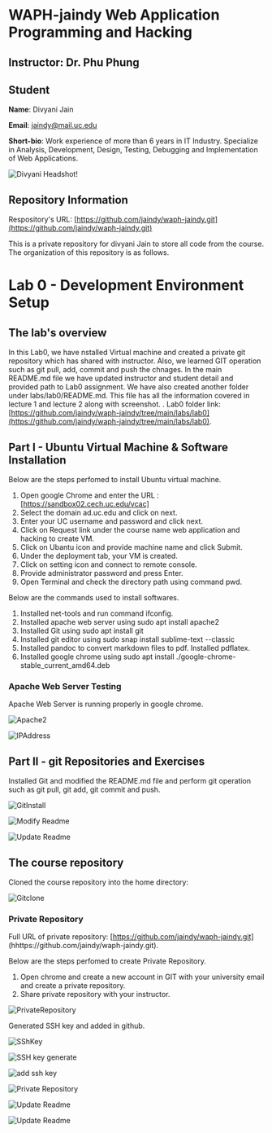# WAPH-jaindy Web Application Programming and Hacking

## Instructor: Dr. Phu Phung

## Student

**Name**: Divyani Jain

**Email**: jaindy@mail.uc.edu

**Short-bio**: Work experience of more than 6 years in IT Industry. Specialize in Analysis, Development, Design, Testing, Debugging and Implementation of Web Applications. 

![Divyani Headshot!](/Images/Divyani_Jain.jpg)

## Repository Information

Respository's URL: [https://github.com/jaindy/waph-jaindy.git](https://github.com/jaindy/waph-jaindy.git)

This is a private repository for divyani Jain to store all code from the course. The organization of this repository is as follows.

# Lab 0 - Development Environment Setup 

## The lab's overview

In this Lab0, we have nstalled Virtual machine and created a private git repository which has shared with instructor. Also, we learned GIT operation such as git pull, add, commit and push the chnages. In the main README.md file we have updated instructor and student detail and provided path to Lab0 assignment. We have also created another folder under labs/lab0/README.md. This file has all the information covered in lecture 1 and lecture 2 along with screenshot. 
.
Lab0 folder link: [https://github.com/jaindy/waph-jaindy/tree/main/labs/lab0](https://github.com/jaindy/waph-jaindy/tree/main/labs/lab0).

## Part I - Ubuntu Virtual Machine & Software Installation

Below are the steps perfomed to install Ubuntu virtual machine.

1. Open google Chrome and enter the URL : [https://sandbox02.cech.uc.edu/vcac]
2. Select the domain ad.uc.edu and click on next.
3. Enter your UC username and password and click next.
4. Click on Request link under the course name web application and hacking to create VM.
5. Click on Ubantu icon and provide machine name and click Submit.
6. Under the deployment tab, your VM is created.
7. Click on setting icon and connect to remote console.
8. Provide administrator password and press Enter.
9. Open Terminal and check the directory path using command pwd.

Below are the commands used to install softwares.

1. Installed net-tools and run command ifconfig.
2. Installed apache web server using sudo apt install apache2
3. Installed Git using sudo apt install git
4. Installed git editor using sudo snap install sublime-text --classic
5. Installed pandoc to convert markdown files to pdf. Installed pdflatex.
6. Installed google chrome using sudo apt install ./google-chrome-stable_current_amd64.deb

### Apache Web Server Testing

Apache Web Server is running properly in google chrome.

![Apache2](/Images/Apache2.png)

![IPAddress](/Images/IPaddress.png)


## Part II - git Repositories and Exercises

Installed Git and modified the README.md file and perform git operation such as git pull, git add, git commit and push.

![GitInstall](/Images/GitInstall.png)

![Modify Readme](/Images/Setup.png)

![Update Readme](/Images/UpdateReadme.png)


## The course repository

Cloned the course repository into the home directory:

![Gitclone](/Images/GitClone.png)

### Private Repository

Full URL of private repository: [https://github.com/jaindy/waph-jaindy.git] (hhttps://github.com/jaindy/waph-jaindy.git).

Below are the steps perfomed to create Private Repository.
1. Open chrome and create a new account in GIT with your university email and create a private repository.
2. Share private repository with your instructor.

![PrivateRepository](/Images/RepositoryAccess.png)

Generated SSH key and added in github.

![SShKey](/Images/SSHKey.png)

![SSH key generate](/Images/KeyGenerate.png)

![add ssh key](/Images/SSHkeysetup.png)

![Private Repository](/Images/GitCloneSSH.png)

![Update Readme](/Images/README_1.png)

![Update Readme](/Images/README_2.png)
